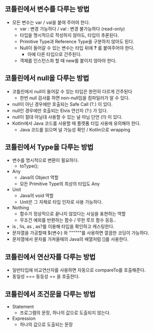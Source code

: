 ## 코틀린에서 변수를 다루는 방법
- 모든 변수는 var / val을 붙여 주어야 한다.
	- var : 변경 가능하다 / val : 변경 불가능하다 (read-only)
	- 타입을 명시적으로 작성하지 않아도, 타입이 추론된다.
	- Primitive Type과 Reference Type을 구분하지 않아도 된다.
	- Null이 들어갈 수 있는 변수는 타입 뒤에 **?** 를 붙여주어야 한다.
		- 아예 다른 타입으로 간주된다.
	- 객체를 인스턴스화 할 때 new를 붙이지 않아야 한다.

## 코틀린에서 null을 다루는 방법
- 코틀린에서 null이 들어갈 수 있는 타입은 완전히 다르게 간주된다
	- 한번 null 검사를 하면 non-null임을 컴파일러가 알 수 있다.
- null이 아닌 경우에만 호출되는 Safe Call (?.) 이 있다.
- null인 경우에만 호출되는 Elvis 연산자 (?:) 가 있다.
- null이 절대 아닐대 사용할 수 있는 널 아님 단언 (!!) 이 있다.
- Kotlin에서 Java 코드를 사용할 때 플랫폼 타입 사용에 유의해야 한다.
	- Java 코드를 읽으며 널 가능성 확인 / Kotlin으로 wrapping

## 코틀린에서 Type을 다루는 방법
- 변수를 명시적으로 변환이 필요하다.
	- toType();
- Any
	- Java의 Object 역할
	- 모든 Primitive Type의 최상의 타입도 Any
- Unit
	- Java의 void 역할
	- Unit은 그 자체로 타입 인자로 사용 가능하다.
- Nothing
	- 함수가 정상적으로 끝나지 않았다는 사실을 표현하는 역할
	- 무조건 예외를 반환하는 함수 / 무한 루프 함수 등등..
- is , !is, as , as?를 이용해 타입을 확인하고 캐스팅한다.
- 문자열을 가공할때 ${변수} 와 """"""를 사용하면 깔끔한 코딩이 가능하다.
- 문자열에서 문자를 가져올때의 Java의 배열처럼 []를 사용한다.

## 코틀린에서 연산자를 다루는 방법
- 일반타입에 비교연산자를 사용하면 자동으로 compareTo를 호출해준다.
- 동일성 === 동등성 == 을 호출한다.

## 코틀린에서 조건문을 다루는 방법
- Statement
	- 프로그램의 문장, 하나의 값으로 도출되지 않는다.
- Expression
	- 하나의 값으로 도출되는 문장